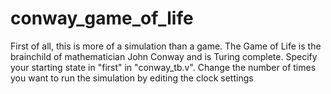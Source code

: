 # conway_game_of_life

First of all, this is more of a simulation than a game. The Game of Life is the brainchild of mathematician John Conway and is Turing complete. Specify your starting state in "first" in "conway_tb.v". Change the number of times you want to run the simulation by editing the clock settings
